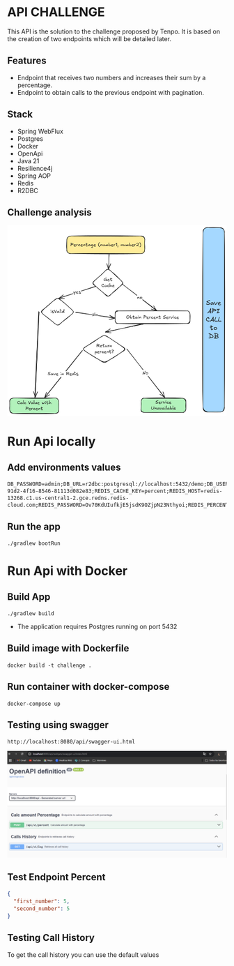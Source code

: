 # API CHALLENGE

This API is the solution to the challenge proposed by Tenpo.
It is based on the creation of two endpoints which will be detailed later.

## Features

- Endpoint that receives two numbers and increases their sum by a percentage.
- Endpoint to obtain calls to the previous endpoint with pagination.

## Stack

- Spring WebFlux
- Postgres
- Docker
- OpenApi
- Java 21
- Resilience4j
- Spring AOP
- Redis
- R2DBC

## Challenge analysis

![img.png](img.png)

# Run Api locally

## Add environments values

    DB_PASSWORD=admin;DB_URL=r2dbc:postgresql://localhost:5432/demo;DB_USERNAME=admin;PERCENT_CLIENT_URL=https://run.mocky.io/v3/49fafe67-91d2-4f16-8546-81113d082e83;REDIS_CACHE_KEY=percent;REDIS_HOST=redis-13268.c1.us-central1-2.gce.redns.redis-cloud.com;REDIS_PASSWORD=Ov70KdUIufkjE5jsdK9OZjpN23Nthyoi;REDIS_PERCENT_VALID=30;REDIS_PORT=13268;REDIS_USERNAME=default;SERVER_PORT=8080

## Run the app

    ./gradlew bootRun

# Run Api with Docker

## Build App

    ./gradlew build

* The application requires Postgres running on port 5432

## Build image with Dockerfile

    docker build -t challenge .

## Run container with docker-compose

    docker-compose up

## Testing using swagger

    http://localhost:8080/api/swagger-ui.html

![img_1.png](img_1.png)

## Test Endpoint Percent

```json
{
  "first_number": 5,
  "second_number": 5
}
```

## Testing Call History

To get the call history you can use the default values
